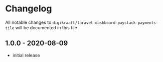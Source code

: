 # Changelog

All notable changes to `digikraaft/laravel-dashboard-paystack-payments-tile` will be documented in this file

## 1.0.0 - 2020-08-09
- initial release
